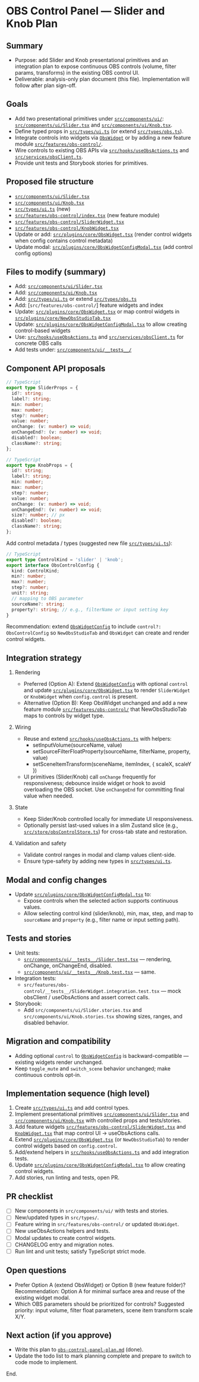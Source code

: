 # OBS Control Panel — Slider and Knob Plan

## Summary

- Purpose: add Slider and Knob presentational primitives and an integration plan to expose continuous OBS controls (volume, filter params, transforms) in the existing OBS control UI.
- Deliverable: analysis-only plan document (this file). Implementation will follow after plan sign-off.

## Goals

- Add two presentational primitives under [`src/components/ui/`](src/components/ui/:1): [`src/components/ui/Slider.tsx`](src/components/ui/Slider.tsx:1) and [`src/components/ui/Knob.tsx`](src/components/ui/Knob.tsx:1).
- Define typed props in [`src/types/ui.ts`](src/types/ui.ts:1) (or extend [`src/types/obs.ts`](src/types/obs.ts:1)).
- Integrate controls into widgets via [`ObsWidget`](src/plugins/core/ObsWidget.tsx:1) or by adding a new feature module [`src/features/obs-control/`](src/features/obs-control/:1).
- Wire controls to existing OBS APIs via [`src/hooks/useObsActions.ts`](src/hooks/useObsActions.ts:1) and [`src/services/obsClient.ts`](src/services/obsClient.ts:1).
- Provide unit tests and Storybook stories for primitives.

## Proposed file structure

- [`src/components/ui/Slider.tsx`](src/components/ui/Slider.tsx:1)
- [`src/components/ui/Knob.tsx`](src/components/ui/Knob.tsx:1)
- [`src/types/ui.ts`](src/types/ui.ts:1) (new)
- [`src/features/obs-control/index.tsx`](src/features/obs-control/index.tsx:1) (new feature module)
- [`src/features/obs-control/SliderWidget.tsx`](src/features/obs-control/SliderWidget.tsx:1)
- [`src/features/obs-control/KnobWidget.tsx`](src/features/obs-control/KnobWidget.tsx:1)
- Update or add: [`src/plugins/core/ObsWidget.tsx`](src/plugins/core/ObsWidget.tsx:1) (render control widgets when config contains control metadata)
- Update modal: [`src/plugins/core/ObsWidgetConfigModal.tsx`](src/plugins/core/ObsWidgetConfigModal.tsx:1) (add control config options)

## Files to modify (summary)

- Add: [`src/components/ui/Slider.tsx`](src/components/ui/Slider.tsx:1)
- Add: [`src/components/ui/Knob.tsx`](src/components/ui/Knob.tsx:1)
- Add: [`src/types/ui.ts`](src/types/ui.ts:1) or extend [`src/types/obs.ts`](src/types/obs.ts:1)
- Add: [`src/features/obs-control/`] feature widgets and index
- Update: [`src/plugins/core/ObsWidget.tsx`](src/plugins/core/ObsWidget.tsx:1) or map control widgets in [`src/plugins/core/NewObsStudioTab.tsx`](src/plugins/core/NewObsStudioTab.tsx:1)
- Update: [`src/plugins/core/ObsWidgetConfigModal.tsx`](src/plugins/core/ObsWidgetConfigModal.tsx:1) to allow creating control-based widgets
- Use: [`src/hooks/useObsActions.ts`](src/hooks/useObsActions.ts:1) and [`src/services/obsClient.ts`](src/services/obsClient.ts:1) for concrete OBS calls
- Add tests under: [`src/components/ui/__tests__/`](src/components/ui/__tests__/Slider.test.tsx:1)

## Component API proposals

```typescript
// TypeScript
export type SliderProps = {
  id?: string;
  label?: string;
  min: number;
  max: number;
  step?: number;
  value: number;
  onChange: (v: number) => void;
  onChangeEnd?: (v: number) => void;
  disabled?: boolean;
  className?: string;
};
```

```typescript
// TypeScript
export type KnobProps = {
  id?: string;
  label?: string;
  min: number;
  max: number;
  step?: number;
  value: number;
  onChange: (v: number) => void;
  onChangeEnd?: (v: number) => void;
  size?: number; // px
  disabled?: boolean;
  className?: string;
};
```

Add control metadata / types (suggested new file [`src/types/ui.ts`](src/types/ui.ts:1)):

```typescript
// TypeScript
export type ControlKind = 'slider' | 'knob';
export interface ObsControlConfig {
  kind: ControlKind;
  min?: number;
  max?: number;
  step?: number;
  unit?: string;
  // mapping to OBS parameter
  sourceName?: string;
  property?: string; // e.g., filterName or input setting key
}
```

Recommendation: extend [`ObsWidgetConfig`](src/types/obs.ts:1) to include `control?: ObsControlConfig` so `NewObsStudioTab` and `ObsWidget` can create and render control widgets.

## Integration strategy

1. Rendering
   - Preferred (Option A): Extend [`ObsWidgetConfig`](src/types/obs.ts:1) with optional `control` and update [`src/plugins/core/ObsWidget.tsx`](src/plugins/core/ObsWidget.tsx:1) to render `SliderWidget` or `KnobWidget` when `config.control` is present.
   - Alternative (Option B): Keep ObsWidget unchanged and add a new feature module [`src/features/obs-control/`](src/features/obs-control/:1) that NewObsStudioTab maps to controls by widget type.

2. Wiring
   - Reuse and extend [`src/hooks/useObsActions.ts`](src/hooks/useObsActions.ts:1) with helpers:
     - setInputVolume(sourceName, value)
     - setSourceFilterFloatProperty(sourceName, filterName, property, value)
     - setSceneItemTransform(sceneName, itemIndex, { scaleX, scaleY })
   - UI primitives (Slider/Knob) call `onChange` frequently for responsiveness; debounce inside widget or hook to avoid overloading the OBS socket. Use `onChangeEnd` for committing final value when needed.

3. State
   - Keep Slider/Knob controlled locally for immediate UI responsiveness.
   - Optionally persist last-used values in a slim Zustand slice (e.g., [`src/store/obsControlStore.ts`](src/store/obsControlStore.ts:1)) for cross-tab state and restoration.

4. Validation and safety
   - Validate control ranges in modal and clamp values client-side.
   - Ensure type-safety by adding new types in [`src/types/ui.ts`](src/types/ui.ts:1).

## Modal and config changes

- Update [`src/plugins/core/ObsWidgetConfigModal.tsx`](src/plugins/core/ObsWidgetConfigModal.tsx:1) to:
  - Expose controls when the selected action supports continuous values.
  - Allow selecting control kind (slider/knob), min, max, step, and map to `sourceName` and `property` (e.g., filter name or input setting path).

## Tests and stories

- Unit tests:
  - [`src/components/ui/__tests__/Slider.test.tsx`](src/components/ui/__tests__/Slider.test.tsx:1) — rendering, onChange, onChangeEnd, disabled.
  - [`src/components/ui/__tests__/Knob.test.tsx`](src/components/ui/__tests__/Knob.test.tsx:1) — same.
- Integration tests:
  - `src/features/obs-control/__tests__/SliderWidget.integration.test.tsx` — mock obsClient / useObsActions and assert correct calls.
- Storybook:
  - Add `src/components/ui/Slider.stories.tsx` and `src/components/ui/Knob.stories.tsx` showing sizes, ranges, and disabled behavior.

## Migration and compatibility

- Adding optional `control` to [`ObsWidgetConfig`](src/types/obs.ts:1) is backward-compatible — existing widgets render unchanged.
- Keep `toggle_mute` and `switch_scene` behavior unchanged; make continuous controls opt-in.

## Implementation sequence (high level)

1. Create [`src/types/ui.ts`](src/types/ui.ts:1) and add control types.
2. Implement presentational primitives [`src/components/ui/Slider.tsx`](src/components/ui/Slider.tsx:1) and [`src/components/ui/Knob.tsx`](src/components/ui/Knob.tsx:1) with controlled props and tests/stories.
3. Add feature widgets [`src/features/obs-control/SliderWidget.tsx`](src/features/obs-control/SliderWidget.tsx:1) and [`KnobWidget.tsx`](src/features/obs-control/KnobWidget.tsx:1) that map control UI -> useObsActions calls.
4. Extend [`src/plugins/core/ObsWidget.tsx`](src/plugins/core/ObsWidget.tsx:1) (or `NewObsStudioTab`) to render control widgets based on `config.control`.
5. Add/extend helpers in [`src/hooks/useObsActions.ts`](src/hooks/useObsActions.ts:1) and add integration tests.
6. Update [`src/plugins/core/ObsWidgetConfigModal.tsx`](src/plugins/core/ObsWidgetConfigModal.tsx:1) to allow creating control widgets.
7. Add stories, run linting and tests, open PR.

## PR checklist

- [ ] New components in `src/components/ui/` with tests and stories.
- [ ] New/updated types in `src/types/`.
- [ ] Feature wiring in `src/features/obs-control/` or updated `ObsWidget`.
- [ ] New useObsActions helpers and tests.
- [ ] Modal updates to create control widgets.
- [ ] CHANGELOG entry and migration notes.
- [ ] Run lint and unit tests; satisfy TypeScript strict mode.

## Open questions

- Prefer Option A (extend ObsWidget) or Option B (new feature folder)? Recommendation: Option A for minimal surface area and reuse of the existing widget modal.
- Which OBS parameters should be prioritized for controls? Suggested priority: input volume, filter float parameters, scene item transform scale X/Y.

## Next action (if you approve)

- Write this plan to [`obs-control-panel-plan.md`](obs-control-panel-plan.md:1) (done).
- Update the todo list to mark planning complete and prepare to switch to code mode to implement.

End.